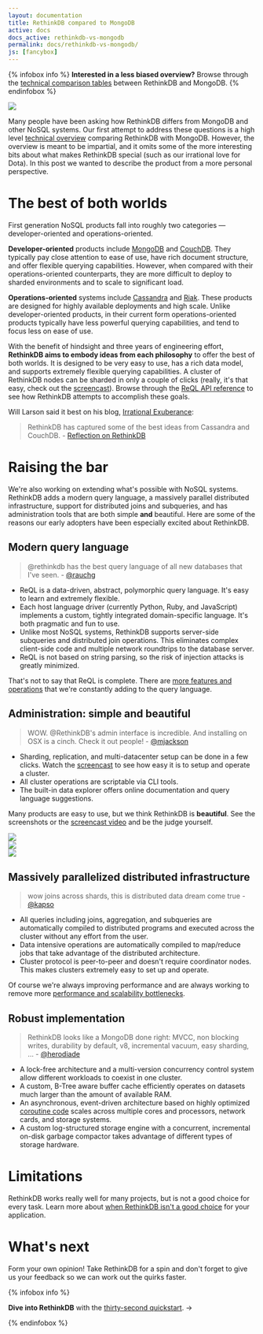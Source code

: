 ```yaml
---
layout: documentation
title: RethinkDB compared to MongoDB
active: docs
docs_active: rethinkdb-vs-mongodb
permalink: docs/rethinkdb-vs-mongodb/
js: [fancybox]
---
```

{% infobox info %}
<strong>Interested in a less biased overview?</strong> Browse through the
<a href="/docs/comparison-tables/">technical comparison tables</a>
between RethinkDB and MongoDB.
{% endinfobox %}

<img src="/assets/images/docs/api_illustrations/mongo_vs_rethink.png" class="api_command_illustration" />

Many people have been asking how RethinkDB differs from MongoDB and
other NoSQL systems. Our first attempt to address these questions is a
high level [technical overview](/docs/comparison-tables) comparing
RethinkDB with MongoDB. However, the overview is meant to be
impartial, and it omits some of the more interesting bits about what
makes RethinkDB special (such as our irrational love for Dota). In
this post we wanted to describe the product from a more personal
perspective.

# The best of both worlds #

First generation NoSQL products fall into roughly two categories
&mdash; developer-oriented and operations-oriented.

__Developer-oriented__ products include
[MongoDB](http://www.mongodb.org/) and
[CouchDB](http://couchdb.apache.org/). They typically pay close
attention to ease of use, have rich document structure, and offer
flexible querying capabilities. However, when compared with their
operations-oriented counterparts, they are more difficult to deploy to
sharded environments and to scale to significant load.

__Operations-oriented__ systems include
[Cassandra](http://cassandra.apache.org/) and
[Riak](http://basho.com/products/riak-overview/). These products are
designed for highly available deployments and high scale. Unlike
developer-oriented products, in their current form operations-oriented
products typically have less powerful querying capabilities, and tend
to focus less on ease of use.

With the benefit of hindsight and three years of engineering effort,
__RethinkDB aims to embody ideas from each philosophy__ to offer the
best of both worlds. It is designed to be very easy to use, has a rich
data model, and supports extremely flexible querying capabilities. A
cluster of RethinkDB nodes can be sharded in only a couple of clicks
(really, it's that easy, check out the [screencast](/screencast)). Browse
through the [ReQL API reference](/api) to see how RethinkDB attempts to
accomplish these goals.

Will Larson said it best on his blog, [Irrational Exuberance](http://lethain.com/):

> RethinkDB has captured some of the best ideas from Cassandra and
> CouchDB. - [Reflection on RethinkDB](http://lethain.com/reflection-on-rethinkdb/)

# Raising the bar #

We're also working on extending what's possible with NoSQL
systems. RethinkDB adds a modern query language, a massively parallel
distributed infrastructure, support for distributed joins and
subqueries, and has administration tools that are both simple __and__
beautiful. Here are some of the reasons our early adopters have been
especially excited about RethinkDB.

## Modern query language ##

> @rethinkdb has the best query language of all new databases that I've seen. - [@rauchg](https://twitter.com/rauchg/status/267339508129869824)

* ReQL is a data-driven, abstract, polymorphic query language. It's
  easy to learn and extremely flexible.
* Each host language driver (currently Python, Ruby, and JavaScript)
  implements a custom, tightly integrated domain-specific
  language. It's both pragmatic and fun to use.
* Unlike most NoSQL systems, RethinkDB supports server-side subqueries
  and distributed join operations. This eliminates complex client-side
  code and multiple network roundtrips to the database server.
* ReQL is not based on string parsing, so the risk of injection
  attacks is greatly minimized.

That's not to say that ReQL is complete. There are [more features and
operations](https://github.com/rethinkdb/rethinkdb/issues?milestone=3&page=1)
that we're constantly adding to the query language.

## Administration: simple and beautiful ##

> WOW. @RethinkDB's admin interface is incredible. And installing on OSX is a cinch. Check it out people! - [@mjackson](https://twitter.com/mjackson/status/281834673217363968)

* Sharding, replication, and multi-datacenter setup can be done in a
  few clicks. Watch the [screencast](/screencast) to see how easy it
  is to setup and operate a cluster.
* All cluster operations are scriptable via CLI tools.
* The built-in data explorer offers online documentation and query
  language suggestions.

Many products are easy to use, but we think RethinkDB is
__beautiful__. See the screenshots or the [screencast
video](/screencast) and be the judge yourself.

<div class="wide-screenshot-row row-fluid screenshots">
    <div class="span4"><a class="screenshot-thumbnail" href="/assets/images/screenshots/performance.png"><img src="/assets/images/screenshots/thumbnails/wide/performance.png" /></a></div>
    <div class="span4"><a class="screenshot-thumbnail" href="/assets/images/screenshots/sharding.png"><img src="/assets/images/screenshots/thumbnails/wide/sharding.png" /></a></div>
    <div class="span4"><a class="screenshot-thumbnail" href="/assets/images/screenshots/data_explorer.png"><img src="/assets/images/screenshots/thumbnails/wide/data_explorer.png" /></a></div>
</div>
  
## Massively parallelized distributed infrastructure ##

> wow joins across shards, this is distributed data dream come true - [@kapso](https://twitter.com/kapso/status/267153230230847488)

* All queries including joins, aggregation, and subqueries are
  automatically compiled to distributed programs and executed across
  the cluster without any effort from the user.
* Data intensive operations are automatically compiled to map/reduce
  jobs that take advantage of the distributed architecture.
* Cluster protocol is peer-to-peer and doesn't require coordinator
  nodes. This makes clusters extremely easy to set up and operate.

Of course we're always improving performance and are always working to
remove more [performance and scalability
bottlenecks](https://github.com/rethinkdb/rethinkdb/issues/207).

## Robust implementation ##

> RethinkDB looks like a MongoDB done right: MVCC, non blocking writes, durability by default, v8, incremental vacuum, easy sharding, ... - [@herodiade](https://twitter.com/herodiade/status/268465768033824768)

* A lock-free architecture and a multi-version concurrency control
  system allow different workloads to coexist in one cluster.
* A custom, B-Tree aware buffer cache efficiently operates on datasets
  much larger than the amount of available RAM.
* An asynchronous, event-driven architecture based on highly optimized
  [coroutine
  code](https://github.com/rethinkdb/rethinkdb/blob/v1.3.2/src/arch/runtime/context_switching.cc#L178)
  scales across multiple cores and processors, network cards, and
  storage systems.
* A custom log-structured storage engine with a concurrent,
  incremental on-disk garbage compactor takes advantage of different
  types of storage hardware.

# Limitations #

RethinkDB works really well for many projects, but is not a good
choice for every task. Learn more about [when RethinkDB isn't a good
choice](/faq/#when-is-rethinkdb-not-a-good-choice) for your
application.

# What's next #

Form your own opinion! Take RethinkDB for a spin and don't forget to
give us your feedback so we can work out the quirks faster.

{% infobox info %}
    <p><strong>Dive into RethinkDB</strong> with the <a href="/docs/guides/quickstart">thirty-second quickstart</a>. &rarr;</p>
{% endinfobox %}

<script type="text/javascript">
    $(function() {
        $('a.screenshot-thumbnail').fancybox()
    })
</script>
